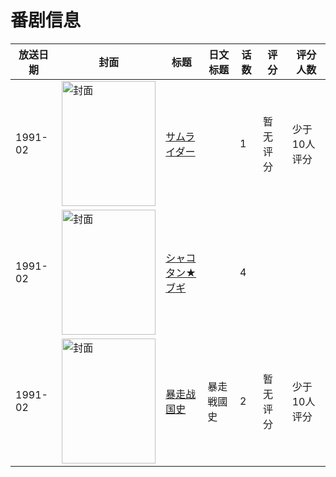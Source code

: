 # 番剧信息

|放送日期|封面|标题|日文标题|话数|评分|评分人数|
|---|---|---|---|---|---|---|
|1991-02|<img src="//lain.bgm.tv/pic/cover/c/48/52/92946_Lk0rL.jpg" alt="封面" style="width:150px;height:200px;object-fit:cover;">|[サムライダー](https://bangumi.tv/subject/92946)||1|暂无评分|少于10人评分|
|1991-02|<img src="//lain.bgm.tv/pic/cover/c/99/a2/113344_8oF7m.jpg" alt="封面" style="width:150px;height:200px;object-fit:cover;">|[シャコタン★ブギ](https://bangumi.tv/subject/113344)||4|||
|1991-02|<img src="//lain.bgm.tv/pic/cover/c/7d/84/295184_f6fOd.jpg" alt="封面" style="width:150px;height:200px;object-fit:cover;">|[暴走战国史](https://bangumi.tv/subject/295184)|暴走戦國史|2|暂无评分|少于10人评分|
